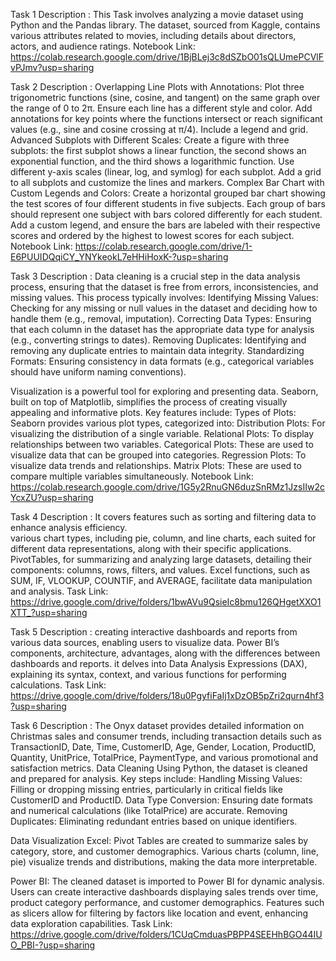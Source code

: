Task 1 Description :
  This Task involves analyzing a movie dataset using Python and the Pandas library. 
  The dataset, sourced from Kaggle, contains various attributes related to movies, including details about directors, actors, and audience ratings.
  Notebook Link: https://colab.research.google.com/drive/1BjBLej3c8dSZbO01sQLUmePCVlFvPJmv?usp=sharing
  
Task 2 Description : 
   Overlapping Line Plots with Annotations: Plot three trigonometric functions (sine, cosine, and tangent) on the same
   graph over the range of 0 to 2π. Ensure each line has a different style and color. Add annotations for key points where
   the functions intersect or reach significant values (e.g., sine and cosine crossing at π/4). Include a legend and grid.
   Advanced Subplots with Different Scales: Create a figure with three subplots: the first subplot shows a linear
   function, the second shows an exponential function, and the third shows a logarithmic function. Use different y-axis
   scales (linear, log, and symlog) for each subplot. Add a grid to all subplots and customize the lines and markers.
   Complex Bar Chart with Custom Legends and Colors: Create a horizontal grouped bar chart showing the test
   scores of four different students in five subjects. Each group of bars should represent one subject with bars colored
   differently for each student. Add a custom legend, and ensure the bars are labeled with their respective scores and
   ordered by the highest to lowest scores for each subject.
   Notebook Link: https://colab.research.google.com/drive/1-E6PUUIDQqiCY_YNYkeokL7eHHiHoxK-?usp=sharing
   
   
Task 3 Description :
  Data cleaning is a crucial step in the data analysis process, ensuring that the dataset is free from errors, inconsistencies, and missing values. This process typically involves:
  Identifying Missing Values: Checking for any missing or null values in the dataset and deciding how to handle them (e.g., removal, imputation).
  Correcting Data Types: Ensuring that each column in the dataset has the appropriate data type for analysis (e.g., converting strings to dates).
  Removing Duplicates: Identifying and removing any duplicate entries to maintain data integrity.
  Standardizing Formats: Ensuring consistency in data formats (e.g., categorical variables should have uniform naming conventions).
  
  Visualization is a powerful tool for exploring and presenting data. Seaborn, built on top of Matplotlib, simplifies the process of creating visually appealing and informative plots. 
  Key features include:
  Types of Plots: Seaborn provides various plot types, categorized into:
  Distribution Plots: For visualizing the distribution of a single variable.
  Relational Plots: To display relationships between two variables.
  Categorical Plots: These are used to visualize data that can be grouped into categories.
  Regression Plots: To visualize data trends and relationships.
  Matrix Plots: These are used to compare multiple variables simultaneously.
  Notebook Link: https://colab.research.google.com/drive/1G5y2RnuGN6duzSnRMz1JzsIIw2cYcxZU?usp=sharing
  
Task 4 Description :
  It covers features such as sorting and filtering data to enhance analysis efficiency.  
  various chart types, including pie, column, and line charts, each suited for different data representations, along with their specific applications. 
  PivotTables, for summarizing and analyzing large datasets, detailing their components: columns, rows, filters, and values. 
  Excel functions, such as SUM, IF, VLOOKUP, COUNTIF, and AVERAGE,  facilitate data manipulation and analysis.
  Task Link: https://drive.google.com/drive/folders/1bwAVu9QsieIc8bmu126QHgetXXO1XTT_?usp=sharing

Task 5 Description :
  creating interactive dashboards and reports from various data sources, enabling users to visualize data. 
  Power BI’s components, architecture, advantages, along with the differences between dashboards and reports.
  it delves into Data Analysis Expressions (DAX), explaining its syntax, context, and various functions for performing calculations.
  Task Link: https://drive.google.com/drive/folders/18u0PgyfiFaIj1xDzOB5pZri2qurn4hf3?usp=sharing
  
Task 6 Description :
  The Onyx dataset provides detailed information on Christmas sales and consumer trends, including transaction details
  such as TransactionID, Date, Time, CustomerID, Age, Gender, Location, ProductID, Quantity, UnitPrice, TotalPrice, PaymentType, and various promotional and satisfaction metrics.
  Data Cleaning
    Using Python, the dataset is cleaned and prepared for analysis. Key steps include:
    Handling Missing Values: Filling or dropping missing entries, particularly in critical fields like CustomerID and ProductID.
    Data Type Conversion: Ensuring date formats and numerical calculations (like TotalPrice) are accurate.
    Removing Duplicates: Eliminating redundant entries based on unique identifiers.
    
  Data Visualization
  Excel:
  Pivot Tables are created to summarize sales by category, store, and customer demographics.
  Various charts (column, line, pie) visualize trends and distributions, making the data more interpretable.
  
  Power BI:
  The cleaned dataset is imported to Power BI for dynamic analysis.
  Users can create interactive dashboards displaying sales trends over time, product category performance, and customer demographics.
  Features such as slicers allow for filtering by factors like location and event, enhancing data exploration capabilities.
  Task Link: https://drive.google.com/drive/folders/1CUqCmduasPBPP4SEEHhBGO44IUO_PBI-?usp=sharing
  
  
  


  
  
